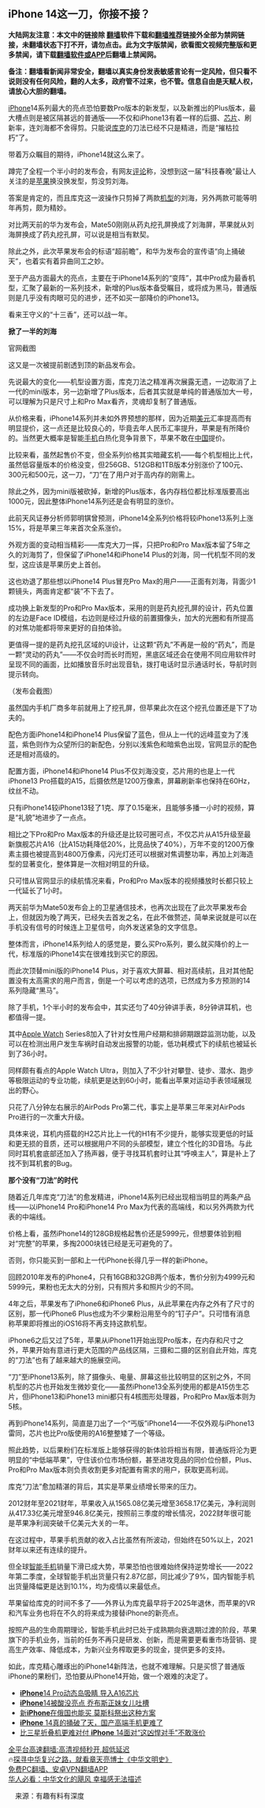  <!-- 面包屑导航 --> <h2>iPhone 14这一刀，你接不接？</h2> <p class="notice"><b>大陆网友注意：本文中的链接除 <a href="https://github.com/bannedbook/fanqiang" >翻墙</a>软件下载和<a href="https://github.com/killgcd/justmysocks/blob/master/README.md">翻墙推荐</a>链接外全部为禁网链接，未翻墙状态下打不开，请勿点击。此为文字版禁闻，欲看图文视频完整版和更多禁闻，请下载<a href="https://github.com/bannedbook/fanqiang">翻墙软件或APP</a>后翻墙上禁闻网。</p><p>备注：翻墙看新闻非常安全，翻墙以真实身份发表敏感言论有一定风险，但只看不说则没有任何风险，翻的人太多，政府管不过来，也不管。信息自由是天赋人权，请放心大胆的翻墙。</b></p>  <div class="entry"> <p id="conimg"><a href="https://www.bannedbook.org/bnews/tag/iphone/" class="st_tag internal_tag" rel="tag" title="标签 iPhone 下的日志">iPhone</a>14系列最大的亮点恐怕要数Pro版本的新发型，以及新推出的Plus版本，最大槽点则是被区隔甚远的普通版——不仅和iPhone13有着一样的后摄、<a href="https://www.bannedbook.org/bnews/tag/%E8%8A%AF%E7%89%87/" class="st_tag internal_tag" rel="tag" title="标签 芯片 下的日志">芯片</a>、刷新率，连刘海都不舍得剪。只能说<a href="https://www.bannedbook.org/bnews/tag/%e5%ba%93%e5%85%8b/" class="st_tag internal_tag" rel="tag" title="标签 库克 下的日志">库克</a>的刀法已经不只是精进，而是“摧枯拉朽”了。</p> <p>带着万众瞩目的期待，iPhone14就这么来了。</p> <p>蹲完了全程一个半小时的发布会，有网友<span class='wp_keywordlink_affiliate'><a href="https://www.bannedbook.org/bnews/comments/" title="新闻评论" target="_blank">评论</a></span>称，没想到这一届“科技春晚”最让人关注的是<a href="https://www.bannedbook.org/bnews/tag/%e8%8b%b9%e6%9e%9c/" class="st_tag internal_tag" rel="tag" title="标签 苹果 下的日志">苹果</a>换没换发型，剪没剪刘海。</p> <p>答案是肯定的，而且库克这一波操作只剪掉了两款<a href="https://www.bannedbook.org/bnews/tag/%E6%9C%BA%E5%9E%8B/" class="st_tag internal_tag" rel="tag" title="标签 机型 下的日志">机型</a>的刘海，另外两款可能等明年再剪，颇为精妙。</p> <p>对比两天前的华为发布会，Mate50刚刚从药丸挖孔屏换成了刘海屏，苹果就从刘海屏换成了药丸挖孔屏，可以说是相当有默契。</p> <p>除此之外，此次苹果发布会的标语“超前瞻”，和华为发布会的宣传语“向上捅破天”，也着实有着异曲同工之妙。</p> <p>至于产品方面最大的亮点，主要在于iPhone14系列的“变阵”，其中Pro成为最香机型，汇聚了最新的一系列技术，新增的Plus版本备受瞩目，或将成为黑马，普通版则是几乎没有肉眼可见的进步，还不如买一部降价的iPhone13。</p> <p>看来王守义的“十三香”，还可以战一年。</p> <p><strong>掀了一半的刘海</strong></p> <p>官网截图</p> <p>这又是一次被提前剧透到顶的新品发布会。</p> <p>先说最大的变化——机型设置方面，库克刀法之精准再次展露无遗，一边取消了上一代的mini版本，另一边新增了Plus版本，后者其实就是单纯的普通版加大一号，可以理解为只是尺寸上和Pro Max看齐，灵魂却复制了普通版。</p> <p>从价格来看，iPhone14系列并未如外界预想的那样，因为近期<a href="https://www.bannedbook.org/bnews/tag/%e7%be%8e%e5%85%83/" class="st_tag internal_tag" rel="tag" title="标签 美元 下的日志">美元</a>汇率提高而有明显提价，这一点还是比较良心的，毕竟去年人民币汇率提升，苹果是有所降价的。当然更大概率是智能<a href="https://www.bannedbook.org/bnews/tag/%e6%89%8b%e6%9c%ba/" class="st_tag internal_tag" rel="tag" title="标签 手机 下的日志">手机</a>白热化竞争背景下，苹果不敢在<span class='wp_keywordlink_affiliate'><a href="https://www.bannedbook.org/" title="中国" target="_blank">中国</a></span>提价。</p>  <p>比较来看，虽然起售价不变，但全系列价格其实暗藏玄机——每个机型相比上代，虽然低容量版本的价格没变，但256GB、512GB和1TB版本分别涨价了100元、300元和500元，这一刀，“刀”在了用户对于高内存的刚需上。</p> <p>除此之外，因为mini版被砍掉，新增的Plus版本，各内存档位都比标准版要高出1000元，因此整体iPhone14系列还是会有明显的涨价。</p> <p>此前天风证券分析师郭明𫓹曾预测，iPhone14全系列价格将较iPhone13系列上涨15%，将是苹果三年来首次全系涨价。</p> <p>外观方面的变动相当精彩——库克大刀一挥，只把Pro和Pro Max版本留了5年之久的刘海剪了，但保留了iPhone14和iPhone14 Plus的刘海，同一代机型不同的发型，这应该是苹果历史上首创。</p> <p>这也劝退了那些想以iPhone14 Plus冒充Pro Max的用户——正面有刘海，背面少1颗镜头，两面肯定都“装”不下去了。</p> <p>成功换上新发型的Pro和Pro Max版本，采用的则是药丸挖孔屏的设计，药丸位置的左边是Face ID模组，右边则是经过升级的前置摄像头，加大的光圈和有所提高的对焦功能都将带来更好的自拍体验。</p> <p>更值得一提的是药丸挖孔区域的UI设计，让这颗“药丸”不再是一般的“药丸”，而是一颗“灵动的药丸”——不仅会时而长时而短，黑底区域还会在使用不同应用软件时呈现不同的画面，比如播放音乐时出现音轨，拨打电话时显示通话时长，导航时则提示转向。</p> <p>（发布会截图）</p> <p>虽然国内手机厂商多年前就用上了挖孔屏，但苹果此次在这个挖孔位置还是下了功夫的。</p> <p>配色方面iPhone14和iPhone14 Plus保留了蓝色，但从上一代的远峰蓝变为了浅蓝，紫色则作为众望所归的新配色，分别以浅紫色和暗紫色出现，官网显示的配色还是相对高级的。</p> <p>配置方面，iPhone14和iPhone14 Plus不仅刘海没变，芯片用的也是上一代iPhone13 Pro搭载的A15，后摄依然是1200万像素，屏幕刷新率也保持在60Hz，纹丝不动。</p> <p>只有iPhone14较iPhone13轻了1克、厚了0.15毫米，且能够多播一小时的视频，算是“礼貌”地进步了一点点。</p> <p>相比之下Pro和Pro Max版本的升级还是比较可圈可点，不仅芯片从A15升级至最新旗舰芯片A16（比A15功耗降低20%，比竞品快了40%），万年不变的1200万像素主摄也被提高到4800万像素，闪光灯还可以根据对焦调整功率，再加上刘海造型的显著变化，整体算是一次相对明显的升级。</p>  <p>只可惜从官网显示的续航情况来看，Pro和Pro Max版本的视频播放时长都只较上一代延长了1小时。</p> <p>两天前华为Mate50发布会上的卫星通信技术，也再次出现在了此次苹果发布会上，但就因为晚了两天，已经失去首发之名，在此不做赘述，简单来说就是可以在手机没有信号的时候连上卫星信号，向外发送紧急的文字信息。</p> <p>整体而言，iPhone14系列给人的感觉是，要么买Pro系列，要么就买降价的上一代，标准版的iPhone14实在很难找到买它的原因。</p> <p>而此次顶替mini版的iPhone14 Plus，对于喜欢大屏幕、相对高续航，且对其他配置没有太高需求的用户而言，倒是一个可以考虑的选项，已然成为多方预测的14系列隐藏“黑马”。</p> <p>除了手机，1个半小时的发布会中，其实还匀了40分钟讲手表，8分钟讲耳机，也都值得一提。</p> <p>其中<a href="https://www.bannedbook.org/bnews/tag/apple-watch/" class="st_tag internal_tag" rel="tag" title="标签 Apple Watch 下的日志">Apple Watch</a> Series8加入了针对女性用户经期和排卵期跟踪监测功能，以及可以在检测出用户发生车祸时自动发出报警的功能，低功耗模式下的续航也被延长到了36小时。</p> <p>同样颇有看点的Apple Watch Ultra，则加入了不少针对攀登、徒步、潜水、跑步等极限运动的专业功能，续航更是达到60小时，能看出苹果对运动手表领域展现出的野心。</p> <p>只花了八分钟左右展示的AirPods Pro第二代，事实上是苹果三年来对AirPods Pro进行的一次重大升级。</p> <p>具体来说，耳机内搭载的H2芯片比上一代的H1有不少提升，能够实现更低的时延和更无损的音质，还可以根据用户不同的头部模型，建立个性化的3D音场。与此同时耳机套底部还加入了扬声器，便于寻找耳机套时让其“呼唤主人”，算是补上了找不到耳机套的Bug。</p> <p><strong>那个没有“刀法”的时代</strong></p> <p>随着近几年库克“刀法”的愈发精进，iPhone14系列已经出现相当明显的两条产品线——以iPhone14 Pro和iPhone14 Pro Max为代表的高端线，和以另外两款为代表的中端线。</p> <p>价格上看，虽然iPhone14的128GB规格起售价还是5999元，但想要体验到相对“完整”的苹果，多掏2000块钱已经是无可避免的了。</p> <p>否则，你只能买到一部和上一代iPhone长得几乎一样的新iPhone。</p>  <p>回顾2010年发布的iPhone4，只有16GB和32GB两个版本，售价分别为4999元和5999元，果粉也无太大的分别，只有照片多和照片少的不同。</p> <p>4年之后，苹果发布了iPhone6和iPhone6 Plus，从此苹果在内存之外有了尺寸的区别，那一代iPhone6 Plus也成为不少果粉沿用至今的“钉子户”。只可惜有消息称苹果即将推出的iOS16将不再支持这款机型。</p> <p>iPhone6之后又过了5年，苹果从iPhone11开始出现Pro版本，在内存和尺寸之外，苹果开始有意进行更大范围的产品线区隔，三摄和二摄的区别自此开始，库克的“刀法”也有了越来越大的施展空间。</p> <p>“刀”至iPhone13系列，除了摄像头、电量、屏幕这些比较明显的区别之外，不同机型的芯片也开始发生微妙变化——虽然iPhone13全系列使用的都是A15仿生芯片，但iPhone13和iPhone13 mini都只有4核图形处理器，Pro和Pro Max版本则为5核。</p> <p>再到iPhone14系列，简直是刀出了一个“丐版”iPhone14——不仅外观与iPhone13雷同，芯片也比Pro版使用的A16整整矮了一个等级。</p> <p>照此趋势，以后果粉们在标准版上能够获得的新体验将相当有限，普通版将沦为更明显的“中低端苹果”，守住该价位市场份额，甚至进攻竞品的同价位份额，Plus、Pro和Pro Max版本则负责收割更多对配置有需求的用户，获取更高利润。</p> <p>库克“刀法”愈加精湛的背后，其实是苹果业绩增长带来的压力。</p> <p>2012财年至2021财年，苹果收入从1565.08亿美元增至3658.17亿美元，净利润则从417.33亿美元增至946.8亿美元，按照前三季度的增长情况，2022财年很可能是苹果净利润突破千亿美元大关的一年。</p> <p>在这过程中，苹果手机贡献的收入占比虽然有所波动，但始终在50%以上，2021财年以来还有连续的提升。</p> <p>但全球<a href="https://www.bannedbook.org/bnews/tag/%e6%99%ba%e8%83%bd%e6%89%8b%e6%9c%ba/" class="st_tag internal_tag" rel="tag" title="标签 智能手机 下的日志">智能手机</a>销量下滑已成大势，苹果恐怕也很难始终保持逆势增长——2022年第二季度，全球智能手机出货量只有2.87亿部，同比减少了9%，国内智能手机出货量降幅更是达到10.1%，均为疫情以来最低点。</p> <p>苹果留给库克的时间不多了——外界认为库克最早将于2025年退休，而苹果的VR和汽车业务也将在不久的将来成为接替iPhone的新亮点。</p> <p>按照产品的生命周期理论，智能手机此时已处于成熟期向衰退期过渡的阶段，苹果旗下的手机业务，当前的任务不再只是研发、创新，而是需要更看重市场营销、提高生产效率、降低成本，为新兴业务榨取更多的现金，提供更多的支持。</p> <p>如此，库克精心雕琢出的iPhone14新阵法，也就不难理解。只是买惯了普通版iPhone的果粉们，恐怕要从iPhone14开始，做一个艰难的决定了。</p>  <div id="taboola-mid-1"></div>  <ul class='op-related-articles' title='相关阅读'> <li><a href='https://www.bannedbook.org/bnews/bannedvideo/20220909/1782433.html' target='_blank'><b>iPhone</b>14 Pro动态岛吸睛 导入A16芯片</a></li> <li><a href='https://www.bannedbook.org/bnews/cnnews/20220909/1782347.html' target='_blank'><b>iPhone</b>14被酸没亮点 乔布斯正妹女儿吐槽</a></li> <li><a href='https://www.bannedbook.org/bnews/cnnews/20220909/1782303.html' target='_blank'>新<b>iPhone</b>在俄国也能买 莫斯科祭出这种方案</a></li> <li><a href='https://www.bannedbook.org/bnews/cnnews/20220909/1782281.html' target='_blank'><b>iPhone</b> 14真的捅破了天，国产高端手机更难了</a></li> <li><a href='https://www.bannedbook.org/bnews/cnnews/20220908/1782203.html' target='_blank'>比三星折叠机更难对付 <b>iPhone</b> 14面对“这凶悍对手”不敢涨价</a></li> </ul> <p class="texttj"> <a href="https://github.com/bannedbook/fanqiang/wiki/V2ray%E6%9C%BA%E5%9C%BA" target="_blank">全平台高速翻墙:高清视频秒开,超低延迟</a><br/> 🔥<a href="https://www.bannedbook.org/bnews/comments/20220808/1768773.html" target="_blank">探寻中华复兴之路，就看章天亮博士《中华文明史》</a><br/> <a href="https://github.com/bannedbook/fanqiang/wiki/%E7%A6%81%E9%97%BB%E7%BD%91%E5%AE%89%E5%8D%93%E7%BF%BB%E5%A2%99%E6%96%B0%E9%97%BBAPP" target="_blank">免费PC翻墙、安卓VPN翻墙APP</a><br/> <a href="https://www.bannedbook.org/bnews/comments/20220220/1694796.html" target="_blank">华人必看：中华文化的飓风 幸福感无法描述</a> </p><p class="src-info">　来源：有趣有料有深度 </p><a name='sharetosocial'></a>  <div style="margin-bottom:5px;padding-bottom:5px;clear:both"> <div id="archive-pix-1" class="banner-ads"> <!-- AuctionX Display platform tag START --> <div id="27602x728x90x621x_ADSLOT1" clicktrack="%%CLICK_URL_ESC%%"></div>  <!-- AuctionX Display platform tag END --> </div> <div id="archive-pix-2" class="banner-ads"> <!-- AuctionX Display platform tag START --> <div id="27556x300x250x621x_ADSLOT1" clicktrack="%%CLICK_URL_ESC%%" style="margin:0 auto;text-align:center"></div>  <!-- AuctionX Display platform tag END --> </div> </div>  <div id="archive-pix-1" class="banner-ads"> <!-- AuctionX Display platform tag START --> <div id="27603x728x90x621x_ADSLOT1" clicktrack="%%CLICK_URL_ESC%%"></div>  <!-- AuctionX Display platform tag END --> </div> </div><!--END ENTRY--> 